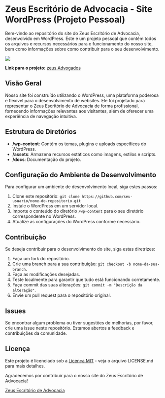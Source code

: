 # Zeus Escritório de Advocacia - Site WordPress (Projeto Pessoal)

Bem-vindo ao repositório do site do Zeus Escritório de Advocacia, desenvolvido em WordPress. Este é um projeto pessoal que contém todos os arquivos e recursos necessários para o funcionamento do nosso site, bem como informações sobre como contribuir para o seu desenvolvimento.

<img src="./readme-gif.gif"/>

**Link para o projeto:** [zeus Advogados](http://zeusadv.wuaze.com/)

## Visão Geral

Nosso site foi construído utilizando o WordPress, uma plataforma poderosa e flexível para o desenvolvimento de websites. Ele foi projetado para representar o Zeus Escritório de Advocacia de forma profissional, fornecendo informações relevantes aos visitantes, além de oferecer uma experiência de navegação intuitiva.

## Estrutura de Diretórios

- **/wp-content**: Contém os temas, plugins e uploads específicos do WordPress.
- **/assets**: Armazena recursos estáticos como imagens, estilos e scripts.
- **/docs**: Documentação do projeto.

## Configuração do Ambiente de Desenvolvimento

Para configurar um ambiente de desenvolvimento local, siga estes passos:

1. Clone este repositório: `git clone https://github.com/seu-usuario/nome-do-repositorio.git`
2. Instale o WordPress em um servidor local.
3. Importe o conteúdo do diretório `/wp-content` para o seu diretório correspondente no WordPress.
4. Atualize as configurações do WordPress conforme necessário.

## Contribuição

Se deseja contribuir para o desenvolvimento do site, siga estas diretrizes:

1. Faça um fork do repositório.
2. Crie uma branch para a sua contribuição: `git checkout -b nome-da-sua-branch`.
3. Faça as modificações desejadas.
4. Teste localmente para garantir que tudo está funcionando corretamente.
5. Faça commit das suas alterações: `git commit -m "Descrição da alteração"`.
6. Envie um pull request para o repositório original.

## Issues

Se encontrar algum problema ou tiver sugestões de melhorias, por favor, crie uma issue neste repositório. Estamos abertos a feedback e contribuições da comunidade.

## Licença

Este projeto é licenciado sob a [Licença MIT](LICENSE) - veja o arquivo LICENSE.md para mais detalhes.

Agradecemos por contribuir para o nosso site do Zeus Escritório de Advocacia!

[Zeus Escritório de Advocacia](https://www.zeusadvocacia.com)
